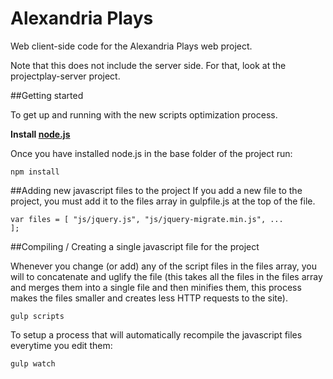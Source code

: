 Alexandria Plays
======================

Web client-side code for the Alexandria Plays web project.

Note that this does not include the server side.  For that, look at the projectplay-server project.

##Getting started

To get up and running with the new scripts optimization process.

**Install [node.js](http://nodejs.org)**

Once you have installed node.js in the base folder of the project run:

```
npm install
```

##Adding new javascript files to the project
If you add a new file to the project, you must add it to the files array in gulpfile.js at the top of the file.

```
var files = [ "js/jquery.js", "js/jquery-migrate.min.js", ...
];

```

##Compiling / Creating a single javascript file for the project

Whenever you change (or add) any of the script files in the files array, you will
to concatenate and uglify the file (this takes all the files in the files array
  and merges them into a single file and then minifies them, this process makes
  the files smaller and creates less HTTP requests to the site).

```
gulp scripts

```

To setup a process that will automatically recompile the javascript files everytime you edit them:


```
gulp watch
```
